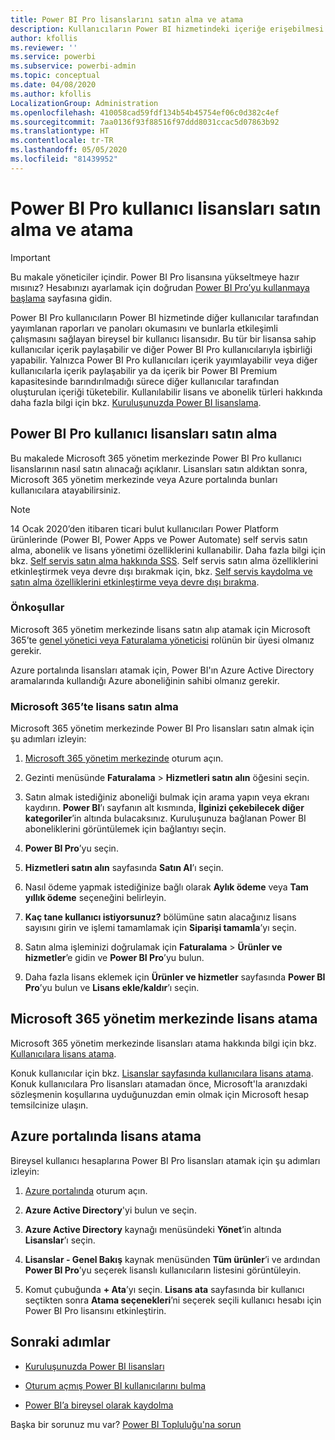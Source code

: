 ```yaml
---
title: Power BI Pro lisanslarını satın alma ve atama
description: Kullanıcıların Power BI hizmetindeki içeriğe erişebilmesi ve diğer kullanıcılarla işbirliği yapabilmesi için Power BI Pro lisansları satın alma ve kullanıcılara atama hakkında bilgi edinin.
author: kfollis
ms.reviewer: ''
ms.service: powerbi
ms.subservice: powerbi-admin
ms.topic: conceptual
ms.date: 04/08/2020
ms.author: kfollis
LocalizationGroup: Administration
ms.openlocfilehash: 410058cad59fdf134b54b45754ef06c0d382c4ef
ms.sourcegitcommit: 7aa0136f93f88516f97ddd8031ccac5d07863b92
ms.translationtype: HT
ms.contentlocale: tr-TR
ms.lasthandoff: 05/05/2020
ms.locfileid: "81439952"
---
```

# <a name="purchase-and-assign-power-bi-pro-user-licenses"></a>Power BI Pro kullanıcı lisansları satın alma ve atama

>[!IMPORTANT]
>Bu makale yöneticiler içindir. Power BI Pro lisansına yükseltmeye hazır mısınız? Hesabınızı ayarlamak için doğrudan [Power BI Pro’yu kullanmaya başlama](https://go.microsoft.com/fwlink/?LinkId=2106428&clcid=0x409&cmpid=pbidocs-purchasing-power-bi-pro) sayfasına gidin.

Power BI Pro kullanıcıların Power BI hizmetinde diğer kullanıcılar tarafından yayımlanan raporları ve panoları okumasını ve bunlarla etkileşimli çalışmasını sağlayan bireysel bir kullanıcı lisansıdır. Bu tür bir lisansa sahip kullanıcılar içerik paylaşabilir ve diğer Power BI Pro kullanıcılarıyla işbirliği yapabilir. Yalnızca Power BI Pro kullanıcıları içerik yayımlayabilir veya diğer kullanıcılarla içerik paylaşabilir ya da içerik bir Power BI Premium kapasitesinde barındırılmadığı sürece diğer kullanıcılar tarafından oluşturulan içeriği tüketebilir. Kullanılabilir lisans ve abonelik türleri hakkında daha fazla bilgi için bkz. [Kuruluşunuzda Power BI lisanslama](service-admin-licensing-organization.md).

## <a name="purchase-power-bi-pro-user-licenses"></a>Power BI Pro kullanıcı lisansları satın alma

Bu makalede Microsoft 365 yönetim merkezinde Power BI Pro kullanıcı lisanslarının nasıl satın alınacağı açıklanır. Lisansları satın aldıktan sonra, Microsoft 365 yönetim merkezinde veya Azure portalında bunları kullanıcılara atayabilirsiniz.

> [!NOTE]
> 14 Ocak 2020’den itibaren ticari bulut kullanıcıları Power Platform ürünlerinde (Power BI, Power Apps ve Power Automate) self servis satın alma, abonelik ve lisans yönetimi özelliklerini kullanabilir. Daha fazla bilgi için bkz. [Self servis satın alma hakkında SSS](https://docs.microsoft.com/microsoft-365/commerce/subscriptions/self-service-purchase-faq). Self servis satın alma özelliklerini etkinleştirmek veya devre dışı bırakmak için, bkz. [Self servis kaydolma ve satın alma özelliklerini etkinleştirme veya devre dışı bırakma](admin/service-admin-disable-self-service.md).

### <a name="prerequisites"></a>Önkoşullar

Microsoft 365 yönetim merkezinde lisans satın alıp atamak için Microsoft 365’te [genel yönetici veya Faturalama yöneticisi](https://support.office.com/article/about-office-365-admin-roles-da585eea-f576-4f55-a1e0-87090b6aaa9d) rolünün bir üyesi olmanız gerekir.

Azure portalında lisansları atamak için, Power BI'ın Azure Active Directory aramalarında kullandığı Azure aboneliğinin sahibi olmanız gerekir.

### <a name="purchase-licenses-in-microsoft-365"></a>Microsoft 365’te lisans satın alma

Microsoft 365 yönetim merkezinde Power BI Pro lisansları satın almak için şu adımları izleyin:

1. [Microsoft 365 yönetim merkezinde](https://admin.microsoft.com) oturum açın.

2. Gezinti menüsünde **Faturalama** > **Hizmetleri satın alın** öğesini seçin.

3. Satın almak istediğiniz aboneliği bulmak için arama yapın veya ekranı kaydırın. **Power BI**’ı sayfanın alt kısmında, **İlginizi çekebilecek diğer kategoriler**’in altında bulacaksınız. Kuruluşunuza bağlanan Power BI aboneliklerini görüntülemek için bağlantıyı seçin.

4. **Power BI Pro**’yu seçin.

5. **Hizmetleri satın alın** sayfasında **Satın Al**’ı seçin.

6. Nasıl ödeme yapmak istediğinize bağlı olarak **Aylık ödeme** veya **Tam yıllık ödeme** seçeneğini belirleyin.

7. **Kaç tane kullanıcı istiyorsunuz?** bölümüne satın alacağınız lisans sayısını girin ve işlemi tamamlamak için **Siparişi tamamla**’yı seçin.

8. Satın alma işleminizi doğrulamak için **Faturalama** > **Ürünler ve hizmetler**’e gidin ve **Power BI Pro**’yu bulun.

9. Daha fazla lisans eklemek için **Ürünler ve hizmetler** sayfasında **Power BI Pro**’yu bulun ve **Lisans ekle/kaldır**’ı seçin.

## <a name="assign-licenses-in-the-microsoft-365-admin-center"></a>Microsoft 365 yönetim merkezinde lisans atama

Microsoft 365 yönetim merkezinde lisansları atama hakkında bilgi için bkz. [Kullanıcılara lisans atama](/office365/admin/manage/assign-licenses-to-users).

Konuk kullanıcılar için bkz. [Lisanslar sayfasında kullanıcılara lisans atama](/office365/admin/manage/assign-licenses-to-users#assign-licenses-to-users-on-the-licenses-page). Konuk kullanıcılara Pro lisansları atamadan önce, Microsoft'la aranızdaki sözleşmenin koşullarına uyduğunuzdan emin olmak için Microsoft hesap temsilcinize ulaşın.

## <a name="assign-licenses-in-the-azure-portal"></a>Azure portalında lisans atama

Bireysel kullanıcı hesaplarına Power BI Pro lisansları atamak için şu adımları izleyin:

1. [Azure portalında](https://portal.azure.com/) oturum açın.

2. **Azure Active Directory**'yi bulun ve seçin.

3. **Azure Active Directory** kaynağı menüsündeki **Yönet**’in altında **Lisanslar**’ı seçin.

4. **Lisanslar - Genel Bakış** kaynak menüsünden **Tüm ürünler**’i ve ardından **Power BI Pro**’yu seçerek lisanslı kullanıcıların listesini görüntüleyin.

5. Komut çubuğunda **+ Ata**’yı seçin. **Lisans ata** sayfasında bir kullanıcı seçtikten sonra **Atama seçenekleri**’ni seçerek seçili kullanıcı hesabı için Power BI Pro lisansını etkinleştirin.

## <a name="next-steps"></a>Sonraki adımlar

- [Kuruluşunuzda Power BI lisansları](service-admin-licensing-organization.md)

 - [Oturum açmış Power BI kullanıcılarını bulma](service-admin-access-usage.md)

 - [Power BI’a bireysel olarak kaydolma](service-self-service-signup-for-power-bi.md)

Başka bir sorunuz mu var? [Power BI Topluluğu'na sorun](https://community.powerbi.com/)
